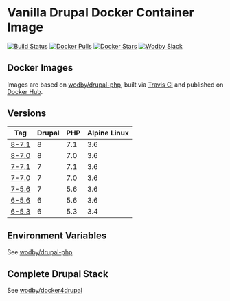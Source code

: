 # Vanilla Drupal Docker Container Image

[![Build Status](https://travis-ci.org/wodby/drupal.svg?branch=master)](https://travis-ci.org/wodby/drupal)
[![Docker Pulls](https://img.shields.io/docker/pulls/wodby/drupal.svg)](https://hub.docker.com/r/wodby/drupal)
[![Docker Stars](https://img.shields.io/docker/stars/wodby/drupal.svg)](https://hub.docker.com/r/wodby/drupal)
[![Wodby Slack](http://slack.wodby.com/badge.svg)](http://slack.wodby.com)

## Docker Images

Images are based on [wodby/drupal-php](https://github.com/wodby/drupal-php), built via [Travis CI](https://travis-ci.org/wodby/drupal) and published on [Docker Hub](https://hub.docker.com/r/wodby/drupal). 

## Versions

| Tag | Drupal | PHP | Alpine Linux |
| --- | ------ | --- | ------------ |
| [8-7.1](https://github.com/wodby/drupal/tree/master/8/7.1/Dockerfile) | 8 | 7.1 | 3.6 |  
| [8-7.0](https://github.com/wodby/drupal/tree/master/8/7.0/Dockerfile) | 8 | 7.0 | 3.6 |  
| [7-7.1](https://github.com/wodby/drupal/tree/master/7/7.1/Dockerfile) | 7 | 7.1 | 3.6 |  
| [7-7.0](https://github.com/wodby/drupal/tree/master/7/7.0/Dockerfile) | 7 | 7.0 | 3.6 |  
| [7-5.6](https://github.com/wodby/drupal/tree/master/7/5.6/Dockerfile) | 7 | 5.6 | 3.6 |  
| [6-5.6](https://github.com/wodby/drupal/tree/master/6/5.6/Dockerfile) | 6 | 5.6 | 3.6 |  
| [6-5.3](https://github.com/wodby/drupal/tree/master/6/5.3/Dockerfile) | 6 | 5.3 | 3.4 |  

## Environment Variables

See [wodby/drupal-php](https://github.com/wodby/drupal-php)

## Complete Drupal Stack

See [wodby/docker4drupal](https://github.com/wodby/docker4drupal)
